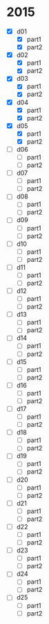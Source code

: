 # 2015

- [X] d01
    - [X] part1
    - [X] part2
- [X] d02
    - [X] part1
    - [X] part2
- [X] d03
    - [X] part1
    - [X] part2
- [X] d04
    - [X] part1
    - [X] part2
- [X] d05
    - [X] part1
    - [X] part2
- [ ] d06
    - [ ] part1
    - [ ] part2
- [ ] d07
    - [ ] part1
    - [ ] part2
- [ ] d08
    - [ ] part1
    - [ ] part2
- [ ] d09
    - [ ] part1
    - [ ] part2
- [ ] d10
    - [ ] part1
    - [ ] part2
- [ ] d11
    - [ ] part1
    - [ ] part2
- [ ] d12
    - [ ] part1
    - [ ] part2
- [ ] d13
    - [ ] part1
    - [ ] part2
- [ ] d14
    - [ ] part1
    - [ ] part2
- [ ] d15
    - [ ] part1
    - [ ] part2
- [ ] d16
    - [ ] part1
    - [ ] part2
- [ ] d17
    - [ ] part1
    - [ ] part2
- [ ] d18
    - [ ] part1
    - [ ] part2
- [ ] d19
    - [ ] part1
    - [ ] part2
- [ ] d20
    - [ ] part1
    - [ ] part2
- [ ] d21
    - [ ] part1
    - [ ] part2
- [ ] d22
    - [ ] part1
    - [ ] part2
- [ ] d23
    - [ ] part1
    - [ ] part2
- [ ] d24
    - [ ] part1
    - [ ] part2
- [ ] d25
    - [ ] part1
    - [ ] part2
